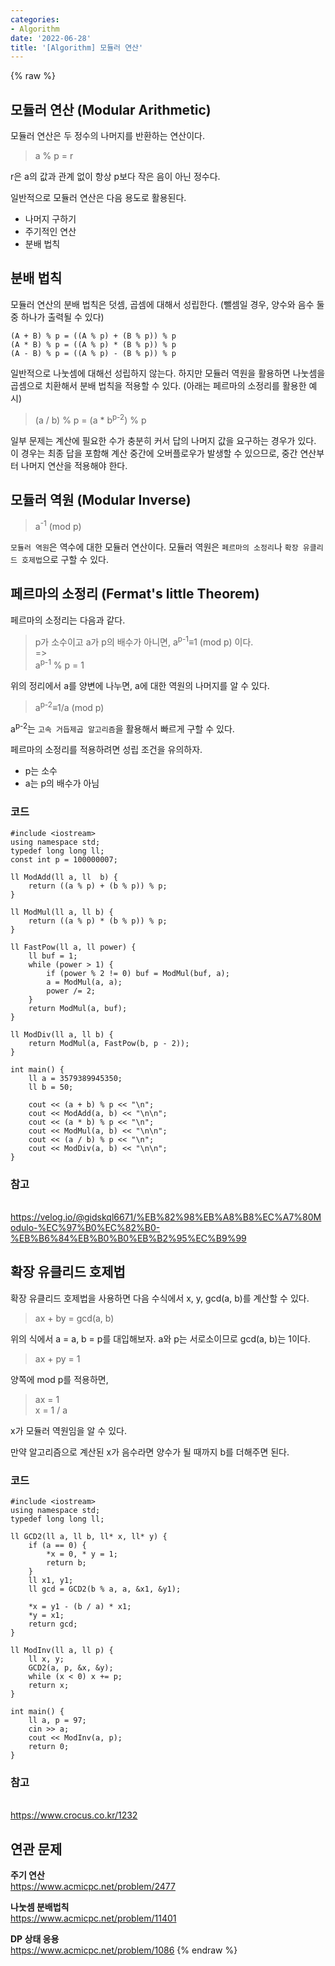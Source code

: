 ```yaml
---
categories:
- Algorithm
date: '2022-06-28'
title: '[Algorithm] 모듈러 연산'
---
```


{% raw %}
## 모듈러 연산 (Modular Arithmetic)
모듈러 연산은 두 정수의 나머지를 반환하는 연산이다.
> a % p = r<br>

r은 a의 값과 관계 없이 항상 p보다 작은 음이 아닌 정수다.

일반적으로 모듈러 연산은 다음 용도로 활용된다.
- 나머지 구하기
- 주기적인 연산
- 분배 법칙

## 분배 법칙
모듈러 연산의 분배 법칙은 덧셈, 곱셈에 대해서 성립한다. (뺄셈일 경우, 양수와 음수 둘 중 하나가 출력될 수 있다)
```
(A + B) % p = ((A % p) + (B % p)) % p
(A * B) % p = ((A % p) * (B % p)) % p
(A - B) % p = ((A % p) - (B % p)) % p
```
일반적으로 나눗셈에 대해선 성립하지 않는다. 하지만 모듈러 역원을 활용하면 나눗셈을 곱셈으로 치환해서 분배 법칙을 적용할 수 있다. (아래는 페르마의 소정리를 활용한 예시)
> (a / b) % p = (a * b<sup>p-2</sup>) % p<br>

일부 문제는 계산에 필요한 수가 충분히 커서 답의 나머지 값을 요구하는 경우가 있다. 이 경우는 최종 답을 포함해 계산 중간에 오버플로우가 발생할 수 있으므로, 중간 연산부터 나머지 연산을 적용해야 한다.

## 모듈러 역원 (Modular Inverse)
> a<sup>-1</sup> (mod  p)<br>

`모듈러 역원`은 역수에 대한 모듈러 연산이다. 모듈러 역원은 `페르마의 소정리`나 `확장 유클리드 호제법`으로 구할 수 있다.

## 페르마의 소정리 (Fermat's little Theorem)
페르마의 소정리는 다음과 같다.
> p가 소수이고 a가 p의 배수가 아니면, a<sup>p-1</sup>≡1 (mod  p) 이다.<br>
> =><br>
> a<sup>p-1</sup> % p = 1<br>

위의 정리에서 a를 양변에 나누면, a에 대한 역원의 나머지를 알 수 있다. 
> a<sup>p-2</sup>≡1/a (mod  p)<br>

a<sup>p-2</sup>는 `고속 거듭제곱 알고리즘`을 활용해서 빠르게 구할 수 있다.

페르마의 소정리를 적용하려면 성립 조건을 유의하자.
- p는 소수
- a는 p의 배수가 아님

###  코드
```
#include <iostream>
using namespace std;
typedef long long ll;
const int p = 100000007;

ll ModAdd(ll a, ll  b) {
	return ((a % p) + (b % p)) % p;
}

ll ModMul(ll a, ll b) {
	return ((a % p) * (b % p)) % p;
}

ll FastPow(ll a, ll power) {
	ll buf = 1;
	while (power > 1) {
		if (power % 2 != 0) buf = ModMul(buf, a);
		a = ModMul(a, a);
		power /= 2;
	}
	return ModMul(a, buf);
}

ll ModDiv(ll a, ll b) {
	return ModMul(a, FastPow(b, p - 2));
}

int main() {
	ll a = 3579389945350;
	ll b = 50;

	cout << (a + b) % p << "\n";
	cout << ModAdd(a, b) << "\n\n";
	cout << (a * b) % p << "\n";
	cout << ModMul(a, b) << "\n\n";
	cout << (a / b) % p << "\n";
	cout << ModDiv(a, b) << "\n\n";
}
```

### 참고
<br>https://velog.io/@gidskql6671/%EB%82%98%EB%A8%B8%EC%A7%80Modulo-%EC%97%B0%EC%82%B0-%EB%B6%84%EB%B0%B0%EB%B2%95%EC%B9%99

## 확장 유클리드 호제법
확장 유클리드 호제법을 사용하면 다음 수식에서 x, y, gcd(a, b)를 계산할 수 있다.
> ax + by = gcd(a, b)<br>

위의 식에서 a = a, b = p를 대입해보자. a와 p는 서로소이므로 gcd(a, b)는 1이다.
> ax + py = 1<br>

양쪽에 mod p를 적용하면,
> ax = 1<br>
> x = 1 / a<br>

x가 모듈러 역원임을 알 수 있다.

만약 알고리즘으로 계산된 x가 음수라면 양수가 될 때까지 b를 더해주면 된다.

### 코드
```
#include <iostream>
using namespace std;
typedef long long ll;

ll GCD2(ll a, ll b, ll* x, ll* y) {
	if (a == 0) {
		*x = 0, * y = 1;
		return b;
	}
	ll x1, y1;
	ll gcd = GCD2(b % a, a, &x1, &y1);

	*x = y1 - (b / a) * x1;
	*y = x1;
	return gcd;
}

ll ModInv(ll a, ll p) {
	ll x, y;
	GCD2(a, p, &x, &y);
	while (x < 0) x += p;
	return x;
}

int main() {
	ll a, p = 97;
	cin >> a;
	cout << ModInv(a, p);
	return 0;
}
```

### 참고
<br>https://www.crocus.co.kr/1232

## 연관 문제
**주기 연산**
<br>https://www.acmicpc.net/problem/2477

**나눗셈 분배법칙**
<br>https://www.acmicpc.net/problem/11401

**DP 상태 응용**
<br>https://www.acmicpc.net/problem/1086
{% endraw %}